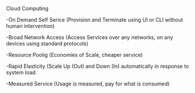 Cloud Computing
 
 -On Demand Self Serice (Provision and Terminate using UI or CLI without human intervention)
 
 -Broad Network Access (Access Services over any networks, on any devices using standard protocols)
 
 -Resource Poolig (Economies of Scale, cheaper service)
 
 -Rapid Elasticity (Scale Up (Out) and Down (In) automatically in response to system load.
 
 -Measured Service (Usage is measured, pay for what is consumed)

